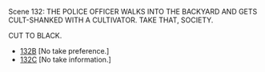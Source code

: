 Scene 132: THE POLICE OFFICER WALKS INTO THE BACKYARD AND GETS CULT-SHANKED WITH A CULTIVATOR. TAKE THAT, SOCIETY. 

CUT TO BLACK.

* [132B](132B.md) [No take preference.]
* [132C](132C.md) [No take information.]
